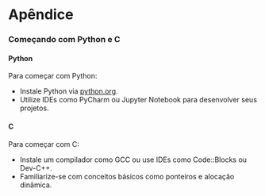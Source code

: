 # Apêndice

### Começando com Python e C

#### Python

Para começar com Python:

- Instale Python via [python.org](https://www.python.org).
- Utilize IDEs como PyCharm ou Jupyter Notebook para desenvolver seus projetos.

#### C

Para começar com C:

- Instale um compilador como GCC ou use IDEs como Code::Blocks ou Dev-C++.
- Familiarize-se com conceitos básicos como ponteiros e alocação dinâmica.

